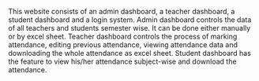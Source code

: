 This website consists of an admin dashboard, a teacher dashboard, a student dashboard and a login system. Admin dashboard controls the data of all teachers and students semester wise. It can be done either manually or by excel sheet. Teacher dashboard controls the process of marking attendance, editing previous attendance, viewing attendance data and downloading the whole attendance as excel sheet. Student dashboard has the feature to view his/her attendance subject-wise and download the attendance.